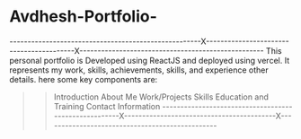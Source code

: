 # Avdhesh-Portfolio-

-----------------------------------------------------X-----------------------------------------X---------------------------------------------------
This personal portfolio is Developed using ReactJS  and deployed using vercel. 
It represents my work, skills, achievements, skills, and experience other details.
here some key components are:
>>Introduction
>>About Me
>>Work/Projects
>>Skills
>>Education and Training
>>Contact Information
------------------------------------------------------X------------------------------------------X------------------------------------------------
